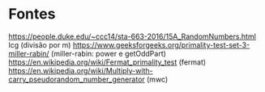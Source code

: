 # Fontes
https://people.duke.edu/~ccc14/sta-663-2016/15A_RandomNumbers.html lcg (divisão por m)
https://www.geeksforgeeks.org/primality-test-set-3-miller-rabin/ (miller-rabin: power e getOddPart)
https://en.wikipedia.org/wiki/Fermat_primality_test (fermat)
https://en.wikipedia.org/wiki/Multiply-with-carry_pseudorandom_number_generator (mwc)